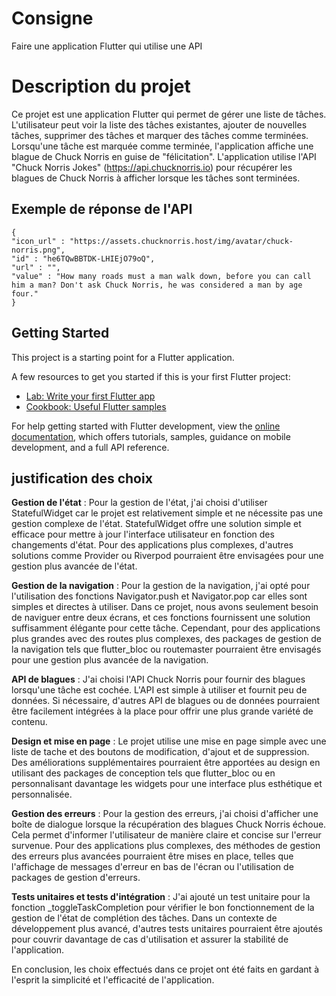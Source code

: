 # Consigne

Faire une application Flutter qui utilise une API 

# Description du projet

Ce projet est une application Flutter qui permet de gérer une liste de tâches. L'utilisateur peut voir la liste des tâches existantes, ajouter de nouvelles tâches, supprimer des tâches et marquer des tâches comme terminées. Lorsqu'une tâche est marquée comme terminée, l'application affiche une blague de Chuck Norris en guise de "félicitation". L'application utilise l'API "Chuck Norris Jokes" (https://api.chucknorris.io) pour récupérer les blagues de Chuck Norris à afficher lorsque les tâches sont terminées.

## Exemple de réponse de l'API


```
{
"icon_url" : "https://assets.chucknorris.host/img/avatar/chuck-norris.png",
"id" : "he6TQwBBTDK-LHIEjO79oQ",
"url" : "",
"value" : "How many roads must a man walk down, before you can call him a man? Don't ask Chuck Norris, he was considered a man by age four."
}
```

## Getting Started

This project is a starting point for a Flutter application.

A few resources to get you started if this is your first Flutter project:

- [Lab: Write your first Flutter app](https://docs.flutter.dev/get-started/codelab)
- [Cookbook: Useful Flutter samples](https://docs.flutter.dev/cookbook)

For help getting started with Flutter development, view the
[online documentation](https://docs.flutter.dev/), which offers tutorials,
samples, guidance on mobile development, and a full API reference.

## justification des choix 

**Gestion de l'état** : Pour la gestion de l'état, j'ai choisi d'utiliser StatefulWidget car le projet est relativement simple et ne nécessite pas une gestion complexe de l'état. StatefulWidget offre une solution simple et efficace pour mettre à jour l'interface utilisateur en fonction des changements d'état. Pour des applications plus complexes, d'autres solutions comme Provider ou Riverpod pourraient être envisagées pour une gestion plus avancée de l'état.

**Gestion de la navigation** : Pour la gestion de la navigation, j'ai opté pour l'utilisation des fonctions Navigator.push et Navigator.pop car elles sont simples et directes à utiliser. Dans ce projet, nous avons seulement besoin de naviguer entre deux écrans, et ces fonctions fournissent une solution suffisamment élégante pour cette tâche. Cependant, pour des applications plus grandes avec des routes plus complexes, des packages de gestion de la navigation tels que flutter_bloc ou routemaster pourraient être envisagés pour une gestion plus avancée de la navigation.

**API de blagues** : J'ai choisi l'API Chuck Norris pour fournir des blagues lorsqu'une tâche est cochée. L'API est simple à utiliser et fournit peu de données. Si nécessaire, d'autres API de blagues ou de données pourraient être facilement intégrées à la place pour offrir une plus grande variété de contenu.

**Design et mise en page** : Le projet utilise une mise en page simple avec une liste de tache et des boutons de modification, d'ajout et de suppression. Des améliorations supplémentaires pourraient être apportées au design en utilisant des packages de conception tels que flutter_bloc ou en personnalisant davantage les widgets pour une interface plus esthétique et personnalisée.

**Gestion des erreurs** : Pour la gestion des erreurs, j'ai choisi d'afficher une boîte de dialogue lorsque la récupération des blagues Chuck Norris échoue. Cela permet d'informer l'utilisateur de manière claire et concise sur l'erreur survenue. Pour des applications plus complexes, des méthodes de gestion des erreurs plus avancées pourraient être mises en place, telles que l'affichage de messages d'erreur en bas de l'écran ou l'utilisation de packages de gestion d'erreurs.

**Tests unitaires et tests d'intégration** : J'ai ajouté un test unitaire pour la fonction _toggleTaskCompletion pour vérifier le bon fonctionnement de la gestion de l'état de complétion des tâches. Dans un contexte de développement plus avancé, d'autres tests unitaires pourraient être ajoutés pour couvrir davantage de cas d'utilisation et assurer la stabilité de l'application.

En conclusion, les choix effectués dans ce projet ont été faits en gardant à l'esprit la simplicité et l'efficacité de l'application.
